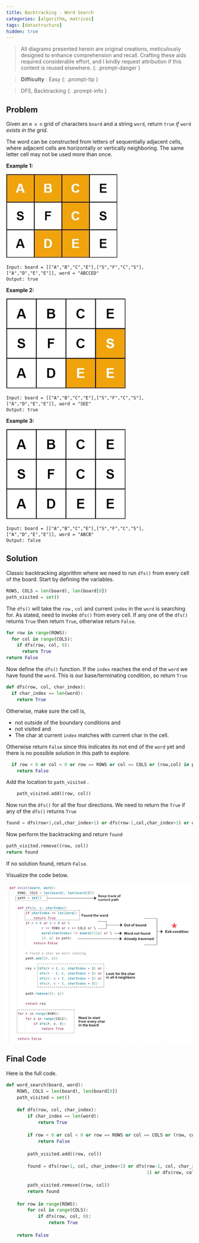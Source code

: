 ```yaml
---
title: Backtracking - Word Search
categories: [algorithm, matrices]
tags: [datastructure]
hidden: true
---
```


> All diagrams presented herein are original creations, meticulously designed to enhance comprehension and recall. Crafting these aids required considerable effort, and I kindly request attribution if this content is reused elsewhere.
{: .prompt-danger }

> **Difficulty** :  Easy
{: .prompt-tip }

> DFS, Backtracking
{: .prompt-info }

## Problem

Given an `m x n` grid of characters `board` and a string `word`, return `true` *if* `word` *exists in the grid*.

The word can be constructed from letters of sequentially adjacent cells, where adjacent cells are horizontally or vertically neighboring. The same letter cell may not be used more than once.

**Example 1:**

![queens](../assets/img/word2.jpg)

```
Input: board = [["A","B","C","E"],["S","F","C","S"],["A","D","E","E"]], word = "ABCCED"
Output: true
```

**Example 2:**

![queens](../assets/img/word-1.jpeg)

```
Input: board = [["A","B","C","E"],["S","F","C","S"],["A","D","E","E"]], word = "SEE"
Output: true
```

**Example 3:**

![queens](../assets/img/word3.jpeg)

```
Input: board = [["A","B","C","E"],["S","F","C","S"],["A","D","E","E"]], word = "ABCB"
Output: false
```

## Solution

Classic backtracking algorithm where we need to run `dfs()` from every cell of the board. Start by defining the variables.

```python
ROWS, COLS = len(board), len(board[0])
path_visited = set()
```

The `dfs()` will take the `row` , `col` and current `index` in the `word` is searching for. As stated, need to invoke `dfs()` from every cell. If any one of the `dfs()` returns `True` then return `True`, otherwise return `False`.

```python
for row in range(ROWS):
  for col in range(COLS):
    if dfs(row, col, 0):
      return True
return False
```

Now define the `dfs()` function. If the `index` reaches the end of the `word` we have found the `word`. This is our base/terminating condition, so return `True`

```python
def dfs(row, col, char_index):
  if char_index == len(word):
    return True
```

Otherwise, make sure the cell is, 

- not outside of the boundary conditions and 
- not visited and 
- The char at current `index` matches with current char in the cell.

Otherwise return `False` since this indicates its not end of the `word` yet and there is no possible solution in this path to explore.

```python
  if row < 0 or col < 0 or row == ROWS or col == COLS or (row,col) in path_visited or word[char_index]!=board[row][col]:
    return False
```

Add the location to `path_visited` .

```python 
	path_visited.add((row, col))
```

Now run the `dfs()` for all the four directions. We need to return the `True` if any of the `dfs()` returns `True`

```python
found = dfs(row+1,col,char_index+1) or dfs(row-1,col,char_index+1) or dfs(row,col+1,char_index+1) or dfs(row,col-1,char_index+1)
```

Now perform the backtracking and return `found`

```python
path_visited.remove((row, col))
return found
```

If no solution found, return `False`.

Visualize the code below.

![word_search](../assets/img/word_search.jpg)

## Final Code

Here is the full code.

```python
def word_search(board, word):
    ROWS, COLS = len(board), len(board[0])
    path_visited = set()

    def dfs(row, col, char_index):
        if char_index == len(word):
            return True

        if row < 0 or col < 0 or row == ROWS or col == COLS or (row, col) in path_visited or word[char_index] != board[row][col]:
            return False

        path_visited.add((row, col))

        found = dfs(row+1, col, char_index+1) or dfs(row-1, col, char_index +
                                                     1) or dfs(row, col+1, char_index+1) or dfs(row, col-1, char_index+1)

        path_visited.remove((row, col))
        return found

    for row in range(ROWS):
        for col in range(COLS):
            if dfs(row, col, 0):
                return True

    return False
```







